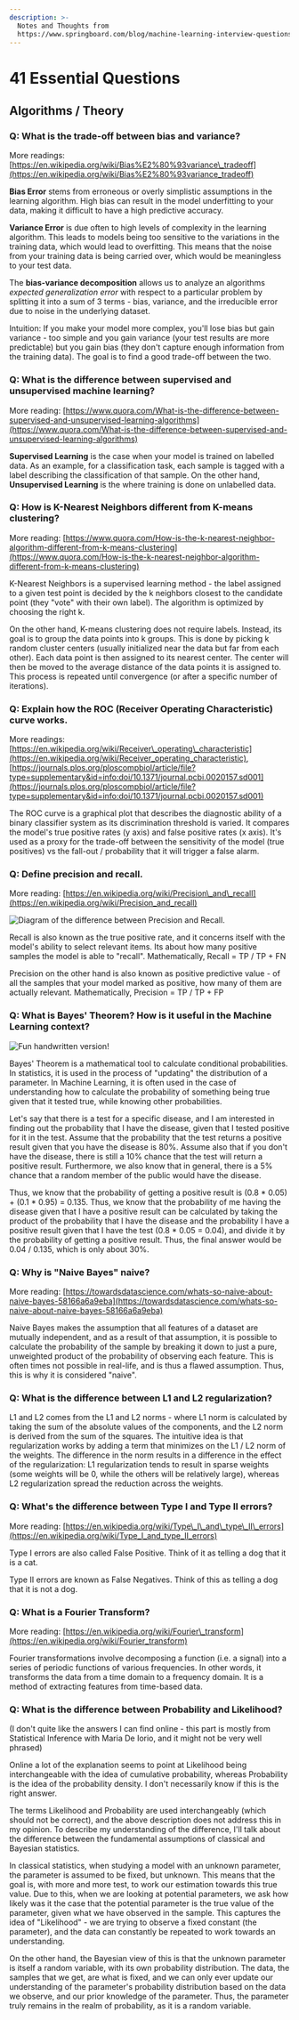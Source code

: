 ```yaml
---
description: >-
  Notes and Thoughts from
  https://www.springboard.com/blog/machine-learning-interview-questions/
---
```


# 41 Essential Questions

## Algorithms / Theory

### Q: What is the trade-off between bias and variance?

More readings: [https://en.wikipedia.org/wiki/Bias%E2%80%93variance\_tradeoff](https://en.wikipedia.org/wiki/Bias%E2%80%93variance_tradeoff)

**Bias Error** stems from erroneous or overly simplistic assumptions in the learning algorithm. High bias can result in the model underfitting to your data, making it difficult to have a high predictive accuracy.

**Variance Error** is due often to high levels of complexity in the learning algorithm. This leads to models being too sensitive to the variations in the training data, which would lead to overfitting. This means that the noise from your training data is being carried over, which would be meaningless to your test data.

The **bias-variance decomposition** allows us to analyze an algorithms _expected generalization error_ with respect to a particular problem by splitting it into a sum of 3 terms - bias, variance, and the irreducible error due to noise in the underlying dataset. 

Intuition: If you make your model more complex, you'll lose bias but gain variance - too simple and you gain variance \(your test results are more predictable\) but you gain bias \(they don't capture enough information from the training data\). The goal is to find a good trade-off between the two.

### Q: What is the difference between supervised and unsupervised machine learning?

More reading: [https://www.quora.com/What-is-the-difference-between-supervised-and-unsupervised-learning-algorithms](https://www.quora.com/What-is-the-difference-between-supervised-and-unsupervised-learning-algorithms)

**Supervised Learning** is the case when your model is trained on labelled data. As an example, for a classification task, each sample is tagged with a label describing the classification of that sample. On the other hand, **Unsupervised Learning** is the where training is done on unlabelled data. 

### Q: How is K-Nearest Neighbors different from K-means clustering?

More reading: [https://www.quora.com/How-is-the-k-nearest-neighbor-algorithm-different-from-k-means-clustering](https://www.quora.com/How-is-the-k-nearest-neighbor-algorithm-different-from-k-means-clustering)

K-Nearest Neighbors is a supervised learning method - the label assigned to a given test point is decided by the k neighbors closest to the candidate point \(they "vote" with their own label\). The algorithm is optimized by choosing the right k.

On the other hand, K-means clustering does not require labels. Instead, its goal is to group the data points into k groups. This is done by picking k random cluster centers \(usually initialized near the data but far from each other\). Each data point is then assigned to its nearest center. The center will then be moved to the average distance of the data points it is assigned to. This process is repeated until convergence \(or after a specific number of iterations\).

### Q: Explain how the ROC \(Receiver Operating Characteristic\) curve works.

More readings: [https://en.wikipedia.org/wiki/Receiver\_operating\_characteristic](https://en.wikipedia.org/wiki/Receiver_operating_characteristic), [https://journals.plos.org/ploscompbiol/article/file?type=supplementary&id=info:doi/10.1371/journal.pcbi.0020157.sd001](https://journals.plos.org/ploscompbiol/article/file?type=supplementary&id=info:doi/10.1371/journal.pcbi.0020157.sd001)

The ROC curve is a graphical plot that describes the diagnostic ability of a binary classifier system as its discrimination threshold is varied. It compares the model's true positive rates \(y axis\) and false positive rates \(x axis\). It's used as a proxy for the trade-off between the sensitivity of the model \(true positives\) vs the fall-out / probability that it will trigger a false alarm.

### Q: Define precision and recall.

More reading: [https://en.wikipedia.org/wiki/Precision\_and\_recall](https://en.wikipedia.org/wiki/Precision_and_recall)

![Diagram of the difference between Precision and Recall.](../.gitbook/assets/precisionrecall.png)

Recall is also known as the true positive rate, and it concerns itself with the model's ability to select relevant items. Its about how many positive samples the model is able to "recall". Mathematically, Recall = TP / TP + FN

Precision on the other hand is also known as positive predictive value - of all the samples that your model marked as positive, how many of them are actually relevant. Mathematically, Precision = TP / TP + FP

### Q: What is Bayes' Theorem? How is it useful in the Machine Learning context?

![Fun handwritten version!](../.gitbook/assets/bayes.jpg)

Bayes' Theorem is a mathematical tool to calculate conditional probabilities. In statistics, it is used in the process of "updating" the distribution of a parameter. In Machine Learning, it is often used in the case of understanding how to calculate the probability of something being true given that it tested true, while knowing other probabilities. 

Let's say that there is a test for a specific disease, and I am interested in finding out the probability that I have the disease, given that I tested positive for it in the test. Assume that the probability that the test returns a positive result given that you have the disease is 80%. Assume also that if you don't have the disease, there is still a 10% chance that the test will return a positive result. Furthermore, we also know that in general, there is a 5% chance that a random member of the public would have the disease.

Thus, we know that the probability of getting a positive result is \(0.8 \* 0.05\) + \(0.1 \* 0.95\) = 0.135. Thus, we know that the probability of me having the disease given that I have a positive result can be calculated by taking the product of the probability that I have the disease and the probability I have a positive result given that I have the test \(0.8 \* 0.05 = 0.04\), and divide it by the probability of getting a positive result. Thus, the final answer would be 0.04 / 0.135, which is only about 30%. 

### Q: Why is "Naive Bayes" naive?

More reading: [https://towardsdatascience.com/whats-so-naive-about-naive-bayes-58166a6a9eba](https://towardsdatascience.com/whats-so-naive-about-naive-bayes-58166a6a9eba)

Naive Bayes makes the assumption that all features of a dataset are mutually independent, and as a result of that assumption, it is possible to calculate the probability of the sample by breaking it down to just a pure, unweighted product of the probability of observing each feature. This is often times not possible in real-life, and is thus a flawed assumption. Thus, this is why it is considered "naive".

### Q: What is the difference between L1 and L2 regularization? 

L1 and L2 comes from the L1 and L2 norms - where L1 norm is calculated by taking the sum of the absolute values of the components, and the L2 norm is derived from the sum of the squares. The intuitive idea is that regularization works by adding a term that minimizes on the L1 / L2 norm of the weights. The difference in the norm results in a difference in the effect of the regularization: L1 regularization tends to result in sparse weights \(some weights will be 0, while the others will be relatively large\), whereas L2 regularization spread the reduction across the weights.

### Q: What's the difference between Type I and Type II errors?

More reading: [https://en.wikipedia.org/wiki/Type\_I\_and\_type\_II\_errors](https://en.wikipedia.org/wiki/Type_I_and_type_II_errors)

Type I errors are also called False Positive. Think of it as telling a dog that it is a cat.

Type II errors are known as False Negatives. Think of this as telling a dog that it is not a dog. 

### Q: What is a Fourier Transform?

More reading: [https://en.wikipedia.org/wiki/Fourier\_transform](https://en.wikipedia.org/wiki/Fourier_transform)

Fourier transformations involve decomposing a function \(i.e. a signal\) into a series of periodic functions of various frequencies. In other words, it transforms the data from a time domain to a frequency domain. It is a method of extracting features from time-based data.

### Q: What is the difference between Probability and Likelihood?

\(I don't quite like the answers I can find online - this part is mostly from Statistical Inference with Maria De Iorio, and it might not be very well phrased\)

Online a lot of the explanation seems to point at Likelihood being interchangeable with the idea of cumulative probability, whereas Probability is the idea of the probability density. I don't necessarily know if this is the right answer. 

The terms Likelihood and Probability are used interchangeably \(which should not be correct\), and the above description does not address this in my opinion. To describe my understanding of the difference, I'll talk about the difference between the fundamental assumptions of classical and Bayesian statistics. 

In classical statistics, when studying a model with an unknown parameter, the parameter is assumed to be fixed, but unknown. This means that the goal is, with more and more test, to work our estimation towards this true value. Due to this, when we are looking at potential parameters, we ask how likely was it the case that the potential parameter is the true value of the parameter, given what we have observed in the sample. This captures the idea of "Likelihood" - we are trying to observe a fixed constant \(the parameter\), and the data can constantly be repeated to work towards an understanding.

On the other hand, the Bayesian view of this is that the unknown parameter is itself a random variable, with its own probability distribution. The data, the samples that we get, are what is fixed, and we can only ever update our understanding of the parameter's probability distribution based on the data we observe, and our prior knowledge of the parameter. Thus, the parameter truly remains in the realm of probability, as it is a random variable. 

